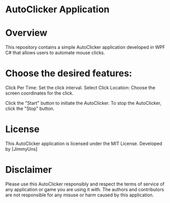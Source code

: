 # AutoClicker Application
# Overview
This repository contains a simple AutoClicker application developed in WPF C# that allows users to automate mouse clicks.

# Choose the desired features:
Click Per Time: Set the click interval.
Select Click Location: Choose the screen coordinates for the click.

Click the "Start" button to initiate the AutoClicker.
To stop the AutoClicker, click the "Stop" button.

# License
This AutoClicker application is licensed under the MIT License.
Developed by [JimmyUns]

# Disclaimer
Please use this AutoClicker responsibly and respect the terms of service of any application or game you are using it with. The authors and contributors are not responsible for any misuse or harm caused by this application.
